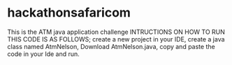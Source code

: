 # hackathonsafaricom
This is the  ATM java application challenge
INTRUCTIONS ON HOW TO RUN THIS CODE IS AS FOLLOWS;
create a new project in your IDE,
create a java class named AtmNelson,
Download AtmNelson.java,
copy and paste the code in your Ide and run.
